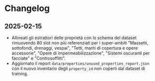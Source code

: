 # Changelog

## 2025-02-15
- Allineati gli estrattori delle proprietà con lo schema del dataset rimuovendo 80 slot non più referenziati per i super-ambiti "Massetti, sottofondi, drenaggi, vespai", "Tetti, manti di copertura e opere accessorie", "Opere di impermeabilizzazione", "Sistemi oscuranti per facciate" e "Controsoffitti".
- Aggiornato il report `data/properties/unused_properties_report.json` con il nuovo inventario degli `property_id` non coperti dal dataset di training.
